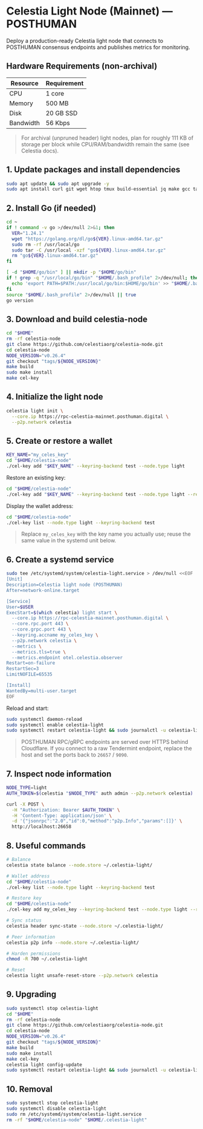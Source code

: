 # Celestia Light Node (Mainnet) — POSTHUMAN

Deploy a production-ready Celestia light node that connects to POSTHUMAN consensus endpoints and publishes metrics for monitoring.

## Hardware Requirements (non-archival)
| Resource  | Requirement |
|-----------|-------------|
| CPU       | 1 core |
| Memory    | 500 MB |
| Disk      | 20 GB SSD |
| Bandwidth | 56 Kbps |

> For archival (unpruned header) light nodes, plan for roughly 111 KB of storage per block while CPU/RAM/bandwidth remain the same (see Celestia docs).
## 1. Update packages and install dependencies
```bash
sudo apt update && sudo apt upgrade -y
sudo apt install curl git wget htop tmux build-essential jq make gcc tar clang pkg-config libssl-dev ncdu -y
```

## 2. Install Go (if needed)
```bash
cd ~
if ! command -v go >/dev/null 2>&1; then
  VER="1.24.1"
  wget "https://golang.org/dl/go${VER}.linux-amd64.tar.gz"
  sudo rm -rf /usr/local/go
  sudo tar -C /usr/local -xzf "go${VER}.linux-amd64.tar.gz"
  rm "go${VER}.linux-amd64.tar.gz"
fi

[ -d "$HOME/go/bin" ] || mkdir -p "$HOME/go/bin"
if ! grep -q "/usr/local/go/bin" "$HOME/.bash_profile" 2>/dev/null; then
  echo 'export PATH=$PATH:/usr/local/go/bin:$HOME/go/bin' >> "$HOME/.bash_profile"
fi
source "$HOME/.bash_profile" 2>/dev/null || true
go version
```

## 3. Download and build celestia-node
```bash
cd "$HOME"
rm -rf celestia-node
git clone https://github.com/celestiaorg/celestia-node.git
cd celestia-node
NODE_VERSION="v0.26.4"
git checkout "tags/${NODE_VERSION}"
make build
sudo make install
make cel-key
```

## 4. Initialize the light node
```bash
celestia light init \
  --core.ip https://rpc-celestia-mainnet.posthuman.digital \
  --p2p.network celestia
```

## 5. Create or restore a wallet
```bash
KEY_NAME="my_celes_key"
cd "$HOME/celestia-node"
./cel-key add "$KEY_NAME" --keyring-backend test --node.type light
```

Restore an existing key:
```bash
cd "$HOME/celestia-node"
./cel-key add "$KEY_NAME" --keyring-backend test --node.type light --recover
```

Display the wallet address:
```bash
cd "$HOME/celestia-node"
./cel-key list --node.type light --keyring-backend test
```

> Replace `my_celes_key` with the key name you actually use; reuse the same value in the systemd unit below.

## 6. Create a systemd service
```bash
sudo tee /etc/systemd/system/celestia-light.service > /dev/null <<EOF
[Unit]
Description=Celestia light node (POSTHUMAN)
After=network-online.target

[Service]
User=$USER
ExecStart=$(which celestia) light start \
  --core.ip https://rpc-celestia-mainnet.posthuman.digital \
  --core.rpc.port 443 \
  --core.grpc.port 443 \
  --keyring.accname my_celes_key \
  --p2p.network celestia \
  --metrics \
  --metrics.tls=true \
  --metrics.endpoint otel.celestia.observer
Restart=on-failure
RestartSec=3
LimitNOFILE=65535

[Install]
WantedBy=multi-user.target
EOF
```

Reload and start:
```bash
sudo systemctl daemon-reload
sudo systemctl enable celestia-light
sudo systemctl restart celestia-light && sudo journalctl -u celestia-light -fo cat
```

> POSTHUMAN RPC/gRPC endpoints are served over HTTPS behind Cloudflare. If you connect to a raw Tendermint endpoint, replace the host and set the ports back to `26657` / `9090`.

## 7. Inspect node information
```bash
NODE_TYPE=light
AUTH_TOKEN=$(celestia "$NODE_TYPE" auth admin --p2p.network celestia)

curl -X POST \
  -H "Authorization: Bearer $AUTH_TOKEN" \
  -H 'Content-Type: application/json' \
  -d '{"jsonrpc":"2.0","id":0,"method":"p2p.Info","params":[]}' \
  http://localhost:26658
```

## 8. Useful commands

```bash
# Balance
celestia state balance --node.store ~/.celestia-light/

# Wallet address
cd "$HOME/celestia-node"
./cel-key list --node.type light --keyring-backend test

# Restore key
cd "$HOME/celestia-node"
./cel-key add my_celes_key --keyring-backend test --node.type light --recover

# Sync status
celestia header sync-state --node.store ~/.celestia-light/

# Peer information
celestia p2p info --node.store ~/.celestia-light/

# Harden permissions
chmod -R 700 ~/.celestia-light

# Reset
celestia light unsafe-reset-store --p2p.network celestia
```

## 9. Upgrading
```bash
sudo systemctl stop celestia-light
cd "$HOME"
rm -rf celestia-node
git clone https://github.com/celestiaorg/celestia-node.git
cd celestia-node
NODE_VERSION="v0.26.4"
git checkout "tags/${NODE_VERSION}"
make build
sudo make install
make cel-key
celestia light config-update
sudo systemctl restart celestia-light && sudo journalctl -u celestia-light -fo cat
```

## 10. Removal
```bash
sudo systemctl stop celestia-light
sudo systemctl disable celestia-light
sudo rm /etc/systemd/system/celestia-light.service
rm -rf "$HOME/celestia-node" "$HOME/.celestia-light"
```
